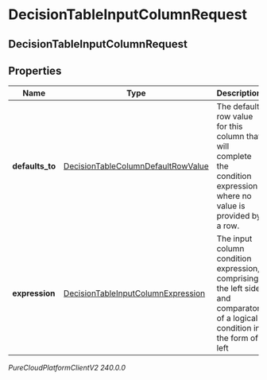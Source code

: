 # DecisionTableInputColumnRequest

## DecisionTableInputColumnRequest

## Properties

|Name | Type | Description | Notes|
|------------ | ------------- | ------------- | -------------|
| **defaults_to** | [DecisionTableColumnDefaultRowValue](DecisionTableColumnDefaultRowValue) | The default row value for this column that will complete the condition expression where no value is provided by a row. | [optional] |
| **expression** | [DecisionTableInputColumnExpression](DecisionTableInputColumnExpression) | The input column condition expression, comprising the left side and comparator of a logical condition in the form of left|comparator|right, where each row of the decision table will provide the right side to form a complete condition | |



_PureCloudPlatformClientV2 240.0.0_
